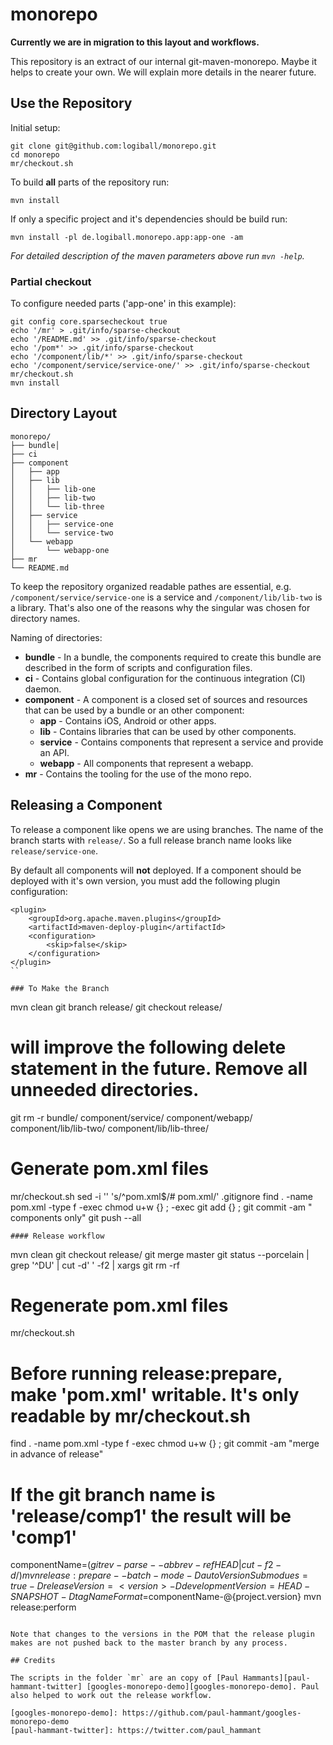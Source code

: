 # monorepo

**Currently we are in migration to this layout and workflows.**

This repository is an extract of our internal git-maven-monorepo. Maybe it helps to create your own. We will explain more details in the nearer future.

## Use the Repository

Initial setup:

```
git clone git@github.com:logiball/monorepo.git
cd monorepo
mr/checkout.sh
```

To build **all** parts of the repository run:

```
mvn install
```

If only a specific project and it's dependencies should be build run:

```
mvn install -pl de.logiball.monorepo.app:app-one -am
```

*For detailed description of the maven parameters above run `mvn -help`.*

### Partial checkout

To configure needed parts ('app-one' in this example):

```
git config core.sparsecheckout true
echo '/mr' > .git/info/sparse-checkout
echo '/README.md' >> .git/info/sparse-checkout
echo '/pom*' >> .git/info/sparse-checkout
echo '/component/lib/*' >> .git/info/sparse-checkout
echo '/component/service/service-one/' >> .git/info/sparse-checkout
mr/checkout.sh
mvn install
```


## Directory Layout

```
monorepo/
├── bundle│
├── ci
├── component
│   ├── app
│   ├── lib
│   │   ├── lib-one
│   │   ├── lib-two
│   │   └── lib-three
│   ├── service
│   │   ├── service-one
│   │   └── service-two
│   └── webapp
│       └── webapp-one
├── mr
└── README.md
```

To keep the repository organized readable pathes are essential, e.g. `/component/service/service-one` is a service and `/component/lib/lib-two` is a library. That's also one of the reasons why the singular was chosen for directory names.

Naming of directories:

* **bundle** - In a bundle, the components required to create this bundle are described in the form of scripts and configuration files.
* **ci** - Contains global configuration for the continuous integration (CI) daemon.
* **component** - A component is a closed set of sources and resources that can be used by a bundle or an other component:
    * **app** - Contains iOS, Android or other apps.
    * **lib** - Contains libraries that can be used by other components.
    * **service** - Contains components that represent a service and provide an API.
    * **webapp** - All components that represent a webapp.
* **mr** - Contains the tooling for the use of the mono repo.

## Releasing a Component

To release a component like opens we are using branches. The name of the branch starts with `release/`. So a full release branch name looks like `release/service-one`.

By default all components will **not** deployed. If a component should be deployed with it's own version, you must add the following plugin configuration:

```
<plugin>
    <groupId>org.apache.maven.plugins</groupId>
    <artifactId>maven-deploy-plugin</artifactId>
    <configuration>
        <skip>false</skip>
    </configuration>
</plugin>
``

### To Make the Branch

```
mvn clean
git branch release/<component>
git checkout release/<component>
# will improve the following delete statement in the future. Remove all unneeded directories.
git rm -r bundle/ component/service/ component/webapp/ component/lib/lib-two/ component/lib/lib-three/
# Generate pom.xml files
mr/checkout.sh
sed -i '' 's/^pom.xml$/# pom.xml/' .gitignore
find . -name pom.xml -type f  -exec chmod u+w {} \;  -exec git add {} \;
git commit -am "<component> components only"
git push --all
```
#### Release workflow

```
mvn clean
git checkout release/<component>
git merge master
git status --porcelain | grep '^DU' | cut -d' ' -f2 | xargs git rm -rf
# Regenerate pom.xml files
mr/checkout.sh
# Before running release:prepare, make 'pom.xml' writable. It's only readable by mr/checkout.sh
find . -name pom.xml -type f  -exec chmod u+w {} \;
git commit -am "merge in advance of release"

# If the git branch name is 'release/comp1' the result will be 'comp1'
componentName=$(git rev-parse --abbrev-ref HEAD | cut -f2 -d/)
mvn release:prepare --batch-mode -DautoVersionSubmodues=true -DreleaseVersion=<version> -DdevelopmentVersion=HEAD-SNAPSHOT -DtagNameFormat=$componentName-@{project.version}
mvn release:perform
```

Note that changes to the versions in the POM that the release plugin makes are not pushed back to the master branch by any process.

## Credits

The scripts in the folder `mr` are an copy of [Paul Hammants][paul-hammant-twitter] [googles-monorepo-demo][googles-monorepo-demo]. Paul also helped to work out the release workflow.

[googles-monorepo-demo]: https://github.com/paul-hammant/googles-monorepo-demo
[paul-hammant-twitter]: https://twitter.com/paul_hammant

